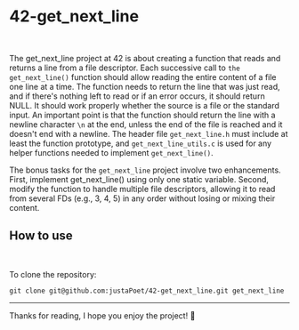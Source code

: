 # 42-get_next_line
<br>

The get_next_line project at 42 is about creating a function that reads and returns a line from a file descriptor. Each successive call to `the get_next_line()` function should allow reading the entire content of a file one line at a time. The function needs to return the line that was just read, and if there's nothing left to read or if an error occurs, it should return NULL. It should work properly whether the source is a file or the standard input. An important point is that the function should return the line with a newline character `\n` at the end, unless the end of the file is reached and it doesn't end with a newline. The header file `get_next_line.h` must include at least the function prototype, and `get_next_line_utils.c` is used for any helper functions needed to implement `get_next_line()`.

The bonus tasks for the `get_next_line` project involve two enhancements. First, implement get_next_line() using only one static variable. Second, modify the function to handle multiple file descriptors, allowing it to read from several FDs (e.g., 3, 4, 5) in any order without losing or mixing their content.

## How to use
<br>

To clone the repository:
```
git clone git@github.com:justaPoet/42-get_next_line.git get_next_line
```
---

Thanks for reading, I hope you enjoy the project!  🚀
